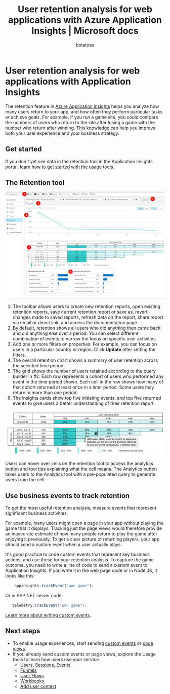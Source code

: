 ﻿---
title: User retention analysis for web applications with Azure Application Insights | Microsoft docs
description: How many users return to your app?
services: application-insights
documentationcenter: ''
author: botatoes
manager: carmonm

ms.service: application-insights
ms.workload: tbd
ms.tgt_pltfrm: ibiza
ms.devlang: multiple
ms.topic: article
ms.date: 05/03/2017
ms.author: bwren
---

# User retention analysis for web applications with Application Insights

The retention feature in [Azure Application Insights](app-insights-overview.md) helps you analyze how many users return to your app, and how often they perform particular tasks or achieve goals. For example, if you run a game site, you could compare the numbers of users who return to the site after losing a game with the number who return after winning. This knowledge can help you improve both your user experience and your business strategy.

## Get started

If you don't yet see data in the retention tool in the Application Insights portal, [learn how to get started with the usage tools](app-insights-usage-overview.md).

## The Retention tool

![Retention tool](./media/app-insights-usage-retention/retention.png)

1. The toolbar allows users to create new retention reports, open existing retention reports, save current retention report or save as, revert changes made to saved reports, refresh data on the report, share report via email or direct link, and access the documentation page. 
2. By default, retention shows all users who did anything then came back and did anything else over a period. You can select different combination of events to narrow the focus on specific user activities.
3. Add one or more filters on properties. For example, you can focus on users in a particular country or region. Click **Update** after setting the filters. 
4. The overall retention chart shows a summary of user retention across the selected time period. 
5. The grid shows the number of users retained according to the query builder in #2. Each row represents a cohort of users who performed any event in the time period shown. Each cell in the row shows how many of that cohort returned at least once in a later period. Some users may return in more than one period. 
6. The insights cards show top five initiating events, and top five returned events to give users a better understanding of their retention report. 

![Retention mouse hover](./media/app-insights-usage-retention/hover.png)

Users can hover over cells on the retention tool to access the analytics button and tool tips explaining what the cell means. The Analytics button takes users to the Analytics tool with a pre-populated query to generate users from the cell. 

## Use business events to track retention

To get the most useful retention analysis, measure events that represent significant business activities. 

For example, many users might open a page in your app without playing the game that it displays. Tracking just the page views would therefore provide an inaccurate estimate of how many people return to play the game after enjoying it previously. To get a clear picture of returning players, your app should send a custom event when a user actually plays.  

It's good practice to code custom events that represent key business actions, and use these for your retention analysis. To capture the game outcome, you need to write a line of code to send a custom event to Application Insights. If you write it in the web page code or in Node.JS, it looks like this:

```JavaScript
    appinsights.trackEvent("won game");
```

Or in ASP.NET server code:

```C#
   telemetry.TrackEvent("won game");
```

[Learn more about writing custom events](app-insights-api-custom-events-metrics.md#trackevent).


## Next steps
- To enable usage experiences, start sending [custom events](https://docs.microsoft.com/en-us/azure/application-insights/app-insights-api-custom-events-metrics#trackevent) or [page views](https://docs.microsoft.com/azure/application-insights/app-insights-api-custom-events-metrics#page-views).
- If you already send custom events or page views, explore the Usage tools to learn how users use your service.
    - [Users, Sessions, Events](app-insights-usage-segmentation.md)
    - [Funnels](usage-funnels.md)
    - [User Flows](app-insights-usage-flows.md)
    - [Workbooks](app-insights-usage-workbooks.md)
    - [Add user context](app-insights-usage-send-user-context.md)


